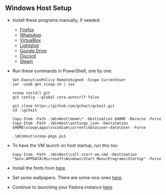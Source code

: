 ## Windows Host Setup

- Install these programs manually, if needed:
  - [Firefox](https://www.mozilla.org/en-US/firefox/new/)
  - [WhatsApp](https://www.whatsapp.com/download)
  - [VirtualBox](https://www.virtualbox.org/wiki/Downloads)
  - [Lightshot](https://app.prntscr.com/en/index.html)
  - [Google Drive](https://www.google.com/drive/download/)
  - [Discord](https://discord.com/download)
  - [Steam](https://store.steampowered.com/about/)

- Run these commands in PowerShell, one by one:
  ```
  Set-ExecutionPolicy RemoteSigned -Scope CurrentUser
  iwr -useb get.scoop.sh | iex
  
  scoop install git
  git config --global core.autocrlf false
  
  git clone https://github.com/gchait/gchait.git
  cd .\gchait
  
  Copy-Item -Path .\WinHost\Home\* -Destination $HOME -Recurse -Force
  Copy-Item -Path .\WinHost\settings.json -Destination $HOME\scoop\apps\vscodium\current\data\user-data\User -Force
  
  .\WinHost\scoop-pkgs.ps1
  ```

- To have the VM launch on host startup, run this too:
  ```
  Copy-Item -Path .\WinHost\call-start-vm.cmd -Destination "$env:APPDATA\Microsoft\Windows\Start Menu\Programs\Startup" -Force
  ```

- Install the fonts from [here](../Fonts).

- Set some wallpapers. There are some nice ones [here](../Wallpapers).

- Continue to launching your Fedora instance [here](../Vagrant/README.md).
